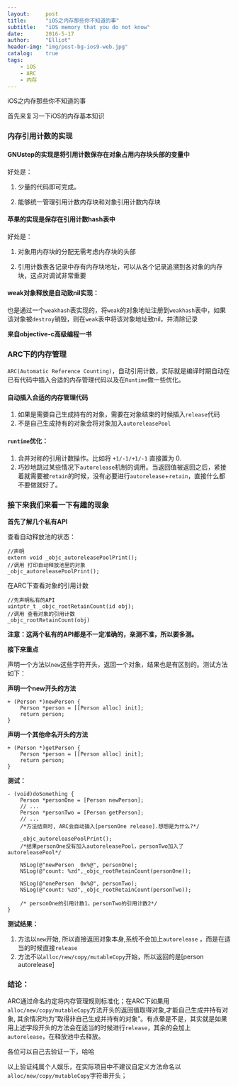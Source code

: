 ```yaml
---
layout:     post
title:      "iOS之内存那些你不知道的事"
subtitle:   "iOS memory that you do not know"
date:       2016-5-17
author:     "Elliot"
header-img: "img/post-bg-ios9-web.jpg"
catalog:    true
tags:
    - iOS
    - ARC
    - 内存
---
```


iOS之内存那些你不知道的事

首先来复习一下iOS的内存基本知识

### 内存引用计数的实现

#### GNUstep的实现是将引用计数保存在对象占用内存块头部的变量中

好处是：

1. 少量的代码即可完成。

2. 能够统一管理引用计数内存块和对象引用计数内存块

#### 苹果的实现是保存在引用计数hash表中

好处是：

1. 对象用内存块的分配无需考虑内存块的头部

2. 引用计数表各记录中存有内存块地址，可以从各个记录追溯到各对象的内存块，这点对调试非常重要

#### weak对象释放是自动致nil实现：

也是通过一个`weakhash`表实现的，将`weak`的对象地址注册到`weakhash`表中，如果该对象被`destroy`销毁，则在`weak`表中将该对象地址致nil，并清除记录

**来自objective-c高级编程一书**

### ARC下的内存管理

`ARC(Automatic Reference Counting)`，自动引用计数，实际就是编译时期自动在已有代码中插入合适的内存管理代码以及在`Runtime`做一些优化。

#### 自动插入合适的内存管理代码

1. 如果是需要自己生成持有的对象，需要在对象结束的时候插入`release`代码
2. 不是自己生成持有的对象会将对象加入`autoreleasePool`

#### `runtime`优化：

1. 合并对称的引用计数操作。比如将 `+1/-1/+1/-1` 直接置为 0.
2. 巧妙地跳过某些情况下`autorelease`机制的调用。当返回值被返回之后，紧接着就需要被`retain`的时候，没有必要进行`autorelease`+`retain`，直接什么都不要做就好了。


### 接下来我们来看一下有趣的现象

**首先了解几个私有API**

查看自动释放池的状态：

```objective_c
//声明
extern void _objc_autoreleasePoolPrint();
//调用 打印自动释放池里的对象
_objc_autoreleasePoolPrint();
```

在ARC下查看对象的引用计数

```objective_c
//先声明私有的API
uintptr_t _objc_rootRetainCount(id obj);
//调用 查看对象的引用计数
_objc_rootRetainCount(obj)
```

**注意：这两个私有的API都是不一定准确的，亲测不准，所以要多测。**

**接下来重点**

声明一个方法以`new`这些字符开头，返回一个对象，结果也是有区别的。测试方法如下：

**声明一个new开头的方法**

```objective_c
+ (Person *)newPerson {
    Person *person = [[Person alloc] init];
    return person;
}
```
**声明一个其他命名开头的方法**

```objective_c
+ (Person *)getPerson {
    Person *person = [[Person alloc] init];
    return person;
}
```
**测试：**

```objective_c
- (void)doSomething {
    Person *personOne = [Person newPerson];
    // ...
    Person *personTwo = [Person getPerson];
    // ...
    /*方法结束时, ARC会自动插入[personOne release].想想是为什么?*/

    _objc_autoreleasePoolPrint();
    /*结果personOne没有加入autoreleasePool，personTwo加入了autoreleasePool*/

    NSLog(@"newPerson  0x%@", personOne);
    NSLog(@"count: %zd",_objc_rootRetainCount(personOne));

    NSLog(@"onePerson  0x%@", personTwo);
    NSLog(@"count: %zd",_objc_rootRetainCount(personTwo));

    /* personOne的引用计数1，personTwo的引用计数2*/
}
```
**测试结果：**

 1. 方法以`new`开始, 所以直接返回对象本身,系统不会加上`autorelease` ，而是在适当的时候直接`release`
 2. 方法不以`alloc/new/copy/mutableCopy`开始，所以返回的是[person autorelease]

### 结论：

ARC通过命名约定将内存管理规则标准化；在ARC下如果用`alloc/new/copy/mutableCopy`方法开头的返回值取得对象,才能自己生成并持有对象, 其余情况均为”取得非自己生成并持有的对象”。有点晕是不是，其实就是如果用上述字段开头的方法会在适当的时候进行`release`，其余的会加上`autorelease`，在释放池中去释放。

各位可以自己去验证一下，哈哈

以上验证纯属个人娱乐，在实际项目中不建议自定义方法命名以`alloc/new/copy/mutableCopy`字符串开头；
